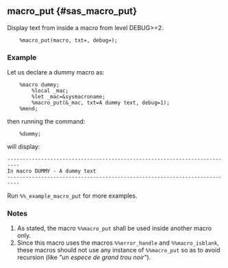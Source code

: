 ## macro_put {#sas_macro_put}
Display text from inside a macro from level DEBUG>=2.

~~~sas
	%macro_put(macro, txt=, debug=);
~~~

### Example
Let us declare a dummy macro as:

~~~sas
	%macro dummy;
		%local _mac;
		%let _mac=&sysmacroname;
		%macro_put(&_mac, txt=A dummy text, debug=1);
	%mend;
~~~
then running the command:

~~~sas
	%dummy;
~~~

will display:

	--------------------------------------------------------------------------
	In macro DUMMY - A dummy text
	--------------------------------------------------------------------------

Run `%%_example_macro_put` for more examples.

### Notes
1. As stated, the macro `%%macro_put` shall be used inside another macro only.
2. Since this macro uses the macros `%%error_handle` and `%%macro_isblank`, these macros 
should not use any instance of `%%macro_put` so as to avoid recursion (like _"un espece 
de grand trou noir"_). 
